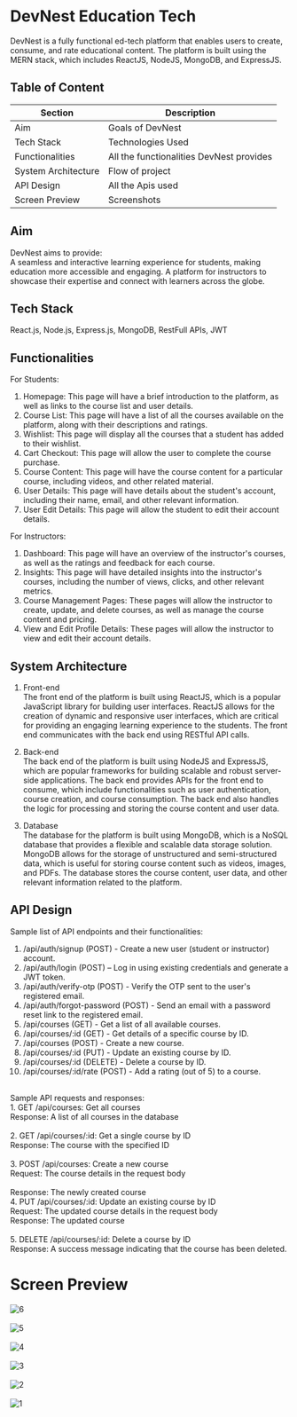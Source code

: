 # DevNest Education Tech
DevNest is a fully functional ed-tech platform that enables users to create, consume, and rate educational content. The platform is built using the MERN stack, which includes ReactJS, NodeJS, MongoDB, and ExpressJS.

## Table of Content
| Section  | Description |
| ------------- | ------------- |
| Aim  | Goals of DevNest  |
| Tech Stack  | Technologies Used  |
| Functionalities  | All the functionalities DevNest provides  |
| System Architecture  |  Flow of project |
| API Design  | All the Apis used  |
| Screen Preview  | Screenshots  |

## Aim
DevNest aims to provide: <br/>
A seamless and interactive learning experience for students, making education more accessible and engaging.
A platform for instructors to showcase their expertise and connect with learners across the globe.

## Tech Stack
React.js, Node.js, Express.js, MongoDB, RestFull APIs, JWT

## Functionalities

For Students:
1. Homepage: This page will have a brief introduction to the platform, as well as links to the course list and user details.
2. Course List: This page will have a list of all the courses available on the platform, along with their descriptions and ratings.
3. Wishlist: This page will display all the courses that a student has added to their wishlist.
4. Cart Checkout: This page will allow the user to complete the course purchase.
5. Course Content: This page will have the course content for a particular course, including videos, and other related material.
6. User Details: This page will have details about the student's account, including their name, email, and other relevant information.
7. User Edit Details: This page will allow the student to edit their account details.

For Instructors:
1. Dashboard: This page will have an overview of the instructor's courses, as well as the ratings and feedback for each course.
2. Insights: This page will have detailed insights into the instructor's courses, including the number of views, clicks, and other relevant metrics.
3. Course Management Pages: These pages will allow the instructor to create, update, and delete courses, as well as manage the course content and pricing.
4. View and Edit Profile Details: These pages will allow the instructor to view and edit their account details.


## System Architecture

1. Front-end<br/>
The front end of the platform is built using ReactJS, which is a popular JavaScript library for building user interfaces. ReactJS allows for the creation of dynamic and responsive user interfaces, which are critical for providing an engaging learning experience to the students. The front end communicates with the back end using RESTful API calls.

2. Back-end<br/>
The back end of the platform is built using NodeJS and ExpressJS, which are popular frameworks for building scalable and robust server-side applications. The back end provides APIs for the front end to consume, which include functionalities such as user authentication, course creation, and course consumption. The back end also handles the logic for processing and storing the course content and user data.

3. Database<br/>
The database for the platform is built using MongoDB, which is a NoSQL database that provides a flexible and scalable data storage solution. MongoDB allows for the storage of unstructured and semi-structured data, which is useful for storing course content such as videos, images, and PDFs. The database stores the course content, user data, and other relevant information related to the platform.


## API Design

Sample list of API endpoints and their functionalities:<br/>
1. /api/auth/signup (POST) - Create a new user (student or instructor) account.
2. /api/auth/login (POST) – Log in using existing credentials and generate a JWT token.
3. /api/auth/verify-otp (POST) - Verify the OTP sent to the user's registered email.
4. /api/auth/forgot-password (POST) - Send an email with a password reset link to the registered email.
5. /api/courses (GET) - Get a list of all available courses.
6. /api/courses/:id (GET) - Get details of a specific course by ID.
7. /api/courses (POST) - Create a new course.
8. /api/courses/:id (PUT) - Update an existing course by ID.
9. /api/courses/:id (DELETE) - Delete a course by ID.
10. /api/courses/:id/rate (POST) - Add a rating (out of 5) to a course.
<br/>
Sample API requests and responses:<br/>
1. GET /api/courses: Get all courses<br/>
Response: A list of all courses in the database<br/>
<br/>
2. GET /api/courses/:id: Get a single course by ID<br/>
Response: The course with the specified ID<br/>
<br/>
3. POST /api/courses: Create a new course<br/>
Request: The course details in the request body<br/>
<br/>
Response: The newly created course<br/>
4. PUT /api/courses/:id: Update an existing course by ID<br/>
Request: The updated course details in the request body<br/>
Response: The updated course<br/>
<br/>
5. DELETE /api/courses/:id: Delete a course by ID<br/>
Response: A success message indicating that the course has been deleted.


# Screen Preview

![6](https://github.com/user-attachments/assets/d74f54d9-e8a8-4f7f-ba50-0f11160fac8b)
<br/>
<br/>
![5](https://github.com/user-attachments/assets/dc1fad54-e125-412b-88f6-ef86ba8f2243)
<br/>
<br/>
![4](https://github.com/user-attachments/assets/8e9afc8e-e6e4-41cd-8fc0-b1d1f6c0007a)
<br/>
<br/>
![3](https://github.com/user-attachments/assets/5b8908db-b8e8-47c0-9b2b-d0b54df79cbe)
<br/>
<br/>
![2](https://github.com/user-attachments/assets/f5c3e167-5575-403e-a031-9e418d417317)
<br/>
<br/>
![1](https://github.com/user-attachments/assets/b064f1f3-4a25-4cce-8b62-139937fac264)

